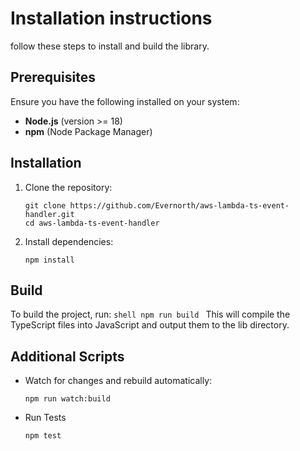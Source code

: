 # Installation instructions

follow these steps to install and build the library.

## Prerequisites

Ensure you have the following installed on your system:

- **Node.js** (version >= 18)
- **npm** (Node Package Manager)

## Installation

1. Clone the repository:

   ```shell
   git clone https://github.com/Evernorth/aws-lambda-ts-event-handler.git
   cd aws-lambda-ts-event-handler

   ```

2. Install dependencies:
   ```shell
   npm install
   ```

## Build

To build the project, run:
`shell
    npm run build
    `
This will compile the TypeScript files into JavaScript and output them to the lib directory.

## Additional Scripts

- Watch for changes and rebuild automatically:

  ```shell
  npm run watch:build
  ```

- Run Tests
  ```shell
  npm test
  ```
